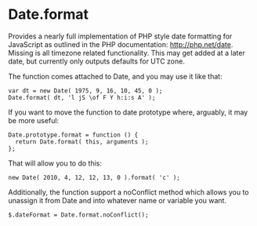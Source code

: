 Date.format
===========

Provides a nearly full implementation of PHP style date formatting for JavaScript as outlined in the
PHP documentation: http://php.net/date. Missing is all timezone related functionality. This may get
added at a later date, but currently only outputs defaults for UTC zone.

The function comes attached to Date, and you may use it like that:

    var dt = new Date( 1975, 9, 16, 10, 45, 0 );
    Date.format( dt, 'l jS \of F Y h:i:s A' );

If you want to move the function to date prototype where, arguably, it may be more useful:

    Date.prototype.format = function () {
      return Date.format( this, arguments );
    };

That will allow you to do this:

    new Date( 2010, 4, 12, 12, 13, 0 ).format( 'c' );

Additionally, the function support a noConflict method which allows you to unassign it from 
Date and into whatever name or variable you want.

    $.dateFormat = Date.format.noConflict();